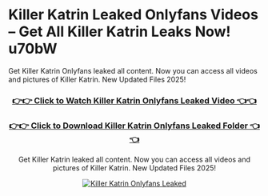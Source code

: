 # Killer Katrin Leaked Onlyfans Videos – Get All Killer Katrin Leaks Now! u70bW

Get Killer Katrin Onlyfans leaked all content. Now you can access all videos and pictures of Killer Katrin. New Updated Files 2025!  
<div align="center">
  
### [👉👉 Click to Watch Killer Katrin Onlyfans Leaked Video 👈👈](https://links2leaks.com?utm_source=killerkatrin&utm_medium=gitshort)  
### [👉👉 Click to Download Killer Katrin Onlyfans Leaked Folder 👈👈](https://links2leaks.com?utm_source=killerkatrin&utm_medium=gitshort)  

Get Killer Katrin leaked all content. Now you can access all videos and pictures of Killer Katrin. New Updated Files 2025!  

[![Killer Katrin Onlyfans Leaked](https://i.ibb.co/93hzkbrt/l2l.gif)](https://links2leaks.com?utm_source=killerkatrin&utm_medium=gitshort)  

</div>
